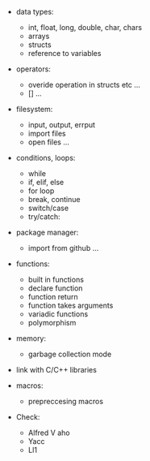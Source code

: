 - data types:
   - int, float, long, double, char, chars
   - arrays
   - structs
   - reference to variables

- operators:
   - overide operation in structs etc ...
   - [] ...

- filesystem:
   - input, output, errput
   - import files
   - open files ...

- conditions, loops:
   - while
   - if, elif, else
   - for loop
   - break, continue 
   - switch/case
   - try/catch:

- package manager:
   - import from github ...

- functions:
   - built in functions
   - declare function
   - function return
   - function takes arguments
   - variadic functions
   - polymorphism

- memory:
   - garbage collection mode

- link with C/C++ libraries

- macros:
   - prepreccesing macros

- Check:
   + Alfred V aho
   + Yacc
   + Ll1
